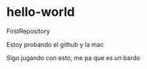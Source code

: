 # hello-world
FirstRepository

Estoy probando el github y la mac

Sigo jugando con esto, me pa que es un bardo
